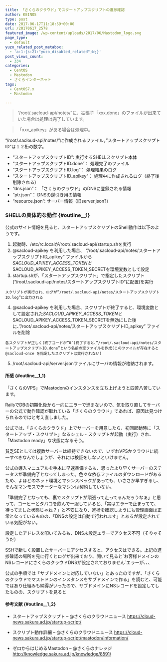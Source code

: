 ```yaml
---
title: 「さくらのクラウド」でスタートアップスクリプトの進捗確認
author: KEINOS
type: post
date: 2017-06-17T11:18:59+00:00
url: /20170617_2578
featured_image: /wp-content/uploads/2017/06/Mastodon_logo.svg
page_type:
  - default
yuzo_related_post_metabox:
  - 'a:1:{s:21:"yuzo_disabled_related";N;}'
post_views_count:
  - 334
categories:
  - CentOS
  - Mastodon
  - さくらインターネット
tags:
  - CentOS7.x
  - Mastodon

---
```

> &#8220;/root/.sacloud-api/notes/&#8221;に、拡張子「xxx.done」のファイルが出来ていた場合は処理は完了しています。
  
> 「xxx_apikey」がある場合は処理中。 

“/root/.sacloud-api/notes/”に作成されるファイル。&#8221;スタートアップスクリプトID&#8221;は１２桁の数字。

  * &#8220;スタートアップスクリプトID&#8221;: 実行するSHELLスクリプト本体
  * &#8220;スタートアップスクリプトID.done&#8221;： 処理完了のファイル
  * &#8220;スタートアップスクリプトID.log&#8221;： 処理結果のログ
  * &#8220;スタートアップスクリプトID_apikey&#8221;： 処理中に作成されるログ（終了後削除される）
  * &#8220;dns.json&#8221;： 「さくらのクラウド」のDNSに登録される情報
  * &#8220;ptr.json&#8221;： DNSの逆引き用の情報
  * &#8220;resource.json&#8221;: サーバー情報（旧server.json?）

### SHELLの具体的な動作 {#outline__1}

公式のサイト情報を見ると、スタートアップスクリプトのShell動作は以下のようです。

  1. 起動時、/etc/rc.localが/root/.sacloud-api/startup.shを実行
  2. @sacloud-apikey を利用した場合、 “/root/.sacloud-api/notes/スタートアップスクリプトID\_apikey” ファイルから$SACLOUD\_APIKEY\_ACCESS\_TOKENと$SACLOUD\_APIKEY\_ACCESS\_TOKEN\_SECRETを環境変数として設定
  3. startup.shが、「スタートアップスクリプト」で指定したスクリプト(“/root/.sacloud-api/notes/スタートアップスクリプトID“に配置)を実行
  
    スクリプトが実行され、ログが”/root/.sacloud-api/notes/スタートアップスクリプトID.log”に出力される
  4. @sacloud-apikey を利用した場合、スクリプトが終了すると、環境変数として設定された$SACLOUD\_APIKEY\_ACCESS\_TOKENと$SACLOUD\_APIKEY\_ACCESS\_TOKEN\_SECRETを無効にした後に、”/root/.sacloud-api/notes/スタートアップスクリプトID\_apikey” ファイルを削除
  
    各スクリプトが正しく(終了コードが”0″)終了すると、”/root/.sacloud-api/notes/スタートアップスクリプトID.done”という名前の空ファイルを作成(このファイルが存在すると@sacloud-once を指定したスクリプトは実行されない)
  5. /root/.sacloud-api/server.jsonファイルにサーバの情報が格納されます。

#### 所感 {#outline__1_1}

「さくらのVPS」でMastodonのインスタンスを立ち上げようと四苦八苦しています。

RailsでDBの初期化後から一向にエラーで進まないので、気を取り直してサーバーの公式で動作確認が取れている「さくらのクラウド」であれば、原因は見つけられるのではと考え直しました。

公式では、「さくらのクラウド」上でサーバーを用意したら、初回起動時に「スタートアップ・スクリプト」なるシェル・スクリプトが起動（実行）され、「Mastodon ready」な状態になるそう。

貧乏SEとしては複数サーバーは維持できないので、いずれVPSかクラウドに統一すべきなんでしょうが、それには検証をしないといけません。

公式の導入マニュアルを手本に早速準備するも、思ったより早くサーバーのステータスが準備完了となってしまった。色々な依存ファイルのダウンロードがあるため、よほどのネット環境とマシンスペックがあっても、いささか早すぎるし、そんなマンモスでチーターなマシンは契約していない。

「準備完了となっても、裏でスクリプトが頑張って走ってるんだろうなぁ」と思って、コーヒーとタバコを飲んで一服していると、「実はエラーで止まってて、待ってました状態じゃね？」と不安になり、進捗を確認しようにも管理画面は正常となっているものの、「DNSの設定は自動で行われます」とあるが設定されている気配がない。

設定したアドレスを叩いてみるも、DNS未設定エラーでアクセス不可（そりゃそうだ）

SSHで新しく設置したサーバーにアクセスすると、アクセスはできる。上記の進捗確認の場所を見に行くとログが出来ており、開いて見ると\`お客様ドメインのNSレコードにさくらのクラウドDNSが設定されておりません\`エラーが、、、

公式の手順では「サブドメインに対応していない」とあったのですが、「さくらのクラウドでマストドンのインスタンスをサブドメインで作る」を読むと、可能ではあり仕組みも納得がいったので、サブドメインにNSレコードを設定してしたものの、スクリプトを見ると

#### 参考文献 {#outline__1_2}

  * スタートアップスクリプト – @さくらのクラウドニュース 
    https://cloud-news.sakura.ad.jp/startup-script/

  * スクリプト動作詳細 – @さくらのクラウドニュース 
    https://cloud-news.sakura.ad.jp/startup-script/mastodon/information/

  * ゼロからはじめるMastodon – @さくらのナレッジ 
    http://knowledge.sakura.ad.jp/knowledge/8591/